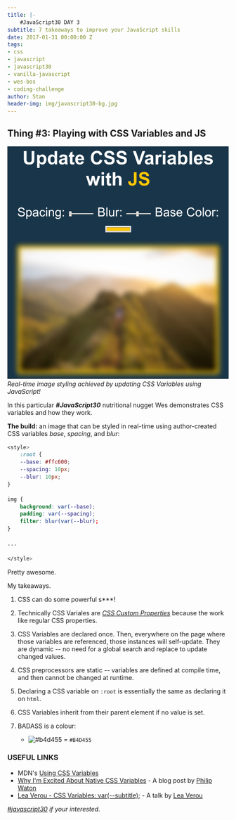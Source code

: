 ```yaml
---
title: |-
    #JavaScript30 DAY 3
subtitle: 7 takeaways to improve your JavaScript skills 
date: 2017-01-31 00:00:00 Z
tags:
- css
- javascript
- javascript30
- vanilla-javascript
- wes-bos
- coding-challenge
author: Stan
header-img: img/javascript30-bg.jpg
---
```


## Thing \#3: Playing with CSS Variables and JS

![Real-time image styling](/img/css-variables.png)
*Real-time image styling achieved by updating CSS Variables using JavaScript!*

In this particular ***#JavaScript30*** nutritional nugget Wes demonstrates CSS variables and how they work.

**The build:** an image that can be styled in real-time using author-created CSS variables *base*, *spacing*, and *blur*:

```css
<style>
    :root {
    --base: #ffc600;
    --spacing: 10px;
    --blur: 10px;
}

img {
    background: var(--base);
    padding: var(--spacing);
    filter: blur(var(--blur);
}

...

</style>
```

Pretty awesome.

My takeaways.

1. CSS can do some powerful s***!

2. Technically CSS Variales are <a href="https://drafts.csswg.org/css-variables/#defining-variables" target="_blank">*CSS Custom Properties*</a> because the work like regular CSS properties.

3. CSS Variables are declared once. Then, everywhere on the page where those variables are referenced, those instances will self-update. They are dynamic -- no need for a global search and replace to update changed values.

4. CSS preprocessors are static -- variables are defined at compile time, and then cannot be changed at runtime.

5. Declaring a CSS variable on `:root` is essentially the same as declaring it on `html`.

6. CSS Variables inherit from their parent element if no value is set.

7. BADASS is a colour:
    - ![#b4d455](http://placehold.it/15/b4d455/000000?text=+) = `#B4D455`


### USEFUL LINKS

- MDN's <a href="https://developer.mozilla.org/en-US/docs/Web/CSS/Using_CSS_variables" target="_blank">Using CSS Variables</a><br>
- <a href="https://philipwalton.com/articles/why-im-excited-about-native-css-variables/" target="_blank">Why I'm Excited About Native CSS Variables</a> - A blog post by <a href="https://twitter.com/philwalton" target="_blank">Philip Waton</a><br>
- <a href="https://www.youtube.com/watch?v=2an6-WVPuJU" target="_blank">Lea Verou - CSS Variables: var(--subtitle);</a> - A talk by <a href="https://twitter.com/LeaVerou" target="_blank">Lea Verou</a>  



*[#javascript30](http://javascript30.com) if your interested.*




